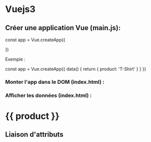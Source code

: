 # Vuejs3

## Créer une application Vue (main.js):

const app = Vue.createApp({

})

Exemple :

const app = Vue.createApp({
    data() {
        return {
            product: 'T-Shirt'
        }
    }
})

### Monter l'app dans le DOM (index.html) :

<!-- Mount App -->
<script>
  const mountedApp = app.mount('#app')
</script>

### Afficher les données (index.html) :

<div id="app">
  <h1>{{ product }}</h1>
</div>

## Liaison d'attributs

